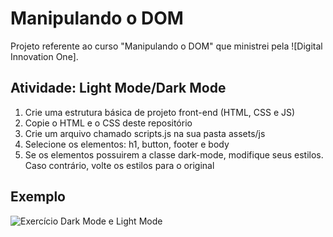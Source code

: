 # Manipulando o DOM

Projeto referente ao curso "Manipulando o DOM" que ministrei pela ![Digital Innovation One].

## Atividade: Light Mode/Dark Mode

1. Crie uma estrutura básica de projeto front-end (HTML, CSS e JS)
2. Copie o HTML e o CSS deste repositório
3. Crie um arquivo chamado scripts.js na sua pasta assets/js
4. Selecione os elementos: h1, button, footer e body
5. Se os elementos possuirem a classe dark-mode, modifique seus estilos. Caso contrário, volte os estilos para o original

## Exemplo

![Exercício Dark Mode e Light Mode](./dark-mode-exercicio.gif)
